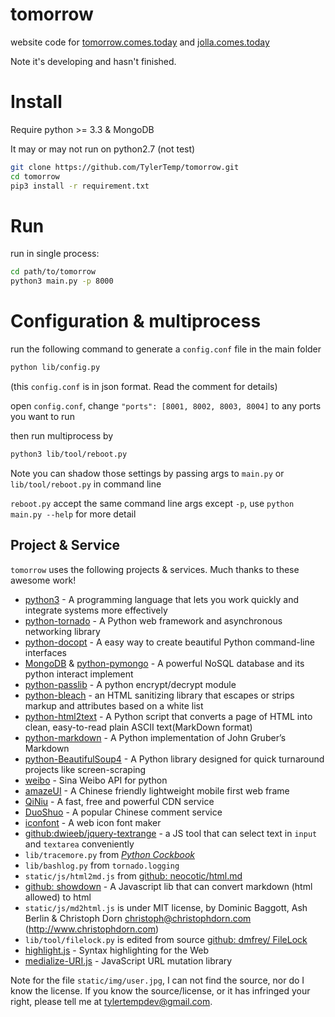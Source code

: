 # tomorrow

website code for [tomorrow.comes.today](http://tomorrow.comes.today) and [jolla.comes.today](http://jolla.comes.today)

Note it's developing and hasn't finished.

# Install

Require python >= 3.3 & MongoDB

It may or may not run on python2.7 (not test)

```bash
git clone https://github.com/TylerTemp/tomorrow.git
cd tomorrow
pip3 install -r requirement.txt
```

# Run

run in single process:

```bash
cd path/to/tomorrow
python3 main.py -p 8000
```

# Configuration & multiprocess

run the following command to generate a `config.conf` file in the main folder

```bash
python lib/config.py
```

(this `config.conf` is in json format. Read the comment for details)

open `config.conf`, change `"ports": [8001, 8002, 8003, 8004]` to
any ports you want to run

then run multiprocess by

```bash
python3 lib/tool/reboot.py
```

Note you can shadow those settings by passing args to `main.py` or `lib/tool/reboot.py` in command line

`reboot.py` accept the same command line args except `-p`,
use `python main.py --help` for more detail

## Project & Service

`tomorrow` uses the following projects & services. Much thanks to these awesome work!

*   [python3](http://python.org) - A programming language that lets you work quickly and integrate systems more effectively
*   [python-tornado](http://www.tornadoweb.org/en/stable/) - A Python web framework and asynchronous networking library
*   [python-docopt](https://github.com/docopt/docopt) - A easy way to create beautiful Python command-line interfaces
*   [MongoDB](https://www.mongodb.org/) & [python-pymongo](https://api.mongodb.org/python/current/) - A powerful NoSQL database and its python interact implement
*   [python-passlib](https://bitbucket.org/ecollins/passlib) - A python encrypt/decrypt module
*   [python-bleach](https://github.com/jsocol/bleach) - an HTML sanitizing library that escapes or strips markup and attributes based on a white list
*   [python-html2text](https://github.com/aaronsw/html2text) - A Python script that converts a page of HTML into clean, easy-to-read plain ASCII text(MarkDown format)
*   [python-markdown](https://pythonhosted.org/Markdown/) - A Python implementation of John Gruber’s Markdown
*   [python-BeautifulSoup4](http://www.crummy.com/software/BeautifulSoup/bs4/) - A Python library designed for quick turnaround projects like screen-scraping
*   [weibo](https://pypi.python.org/pypi/weibo/0.2.2) - Sina Weibo API for python
*   [amazeUI](http://amazeui.org/) - A Chinese friendly lightweight mobile first web frame
*   [QiNiu](http://qiniu.com) - A fast, free and powerful CDN service
*   [DuoShuo](http://duoshuo.com) - A popular Chinese comment service
*   [iconfont](http://www.iconfont.cn) - A web icon font maker
*   [github:dwieeb/jquery-textrange](https://github.com/dwieeb/jquery-textrange) - a JS tool that can select text in `input` and `textarea` conveniently
*   `lib/tracemore.py` from [*Python Cockbook*](http://www.amazon.com/Python-Cookbook-Third-David-Beazley/dp/1449340377/ref=sr_1_1?ie=UTF8&qid=1430528366&sr=8-1&keywords=python+cookbook)
*   `lib/bashlog.py` from `tornado.logging`
*   `static/js/html2md.js` from [github: neocotic/html.md](https://github.com/neocotic/html.md)
*   [github: showdown](https://github.com/showdownjs/showdown) -  A Javascript
    lib that can convert markdown (html allowed) to html
*   `static/js/md2html.js` is under MIT license, by Dominic Baggott, Ash Berlin & Christoph Dorn <christoph@christophdorn.com> (http://www.christophdorn.com)
*   `lib/tool/filelock.py` is edited from source [github: dmfrey/ FileLock](https://github.com/dmfrey/FileLock)
*   [highlight.js](https://highlightjs.org/) - Syntax highlighting for the Web
*   [medialize-URI.js](https://github.com/medialize/URI.js) - JavaScript URL mutation library

Note for the file `static/img/user.jpg`, I can not find the source, nor do I know the license. If you know the source/license, or it has infringed your right, please tell me at <tylertempdev@gmail.com>.
